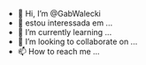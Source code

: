 - 👋 Hi, I’m @GabWalecki
- 👀 estou interessada em ...
- 🌱 I’m currently learning ...
- 💞️ I’m looking to collaborate on ...
- 📫 How to reach me ...

<!---
GabWalecki/GabWalecki is a ✨ special ✨ repository because its `README.md` (this file) appears on your GitHub profile.
You can click the Preview link to take a look at your changes.
--->
